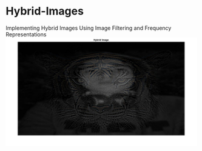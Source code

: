 # Hybrid-Images
Implementing Hybrid Images Using Image Filtering and Frequency Representations
<img src="img2.jpg">
